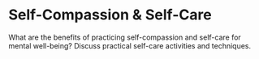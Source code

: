 # Self-Compassion & Self-Care

What are the benefits of practicing self-compassion and self-care for mental well-being? Discuss practical self-care activities and techniques.